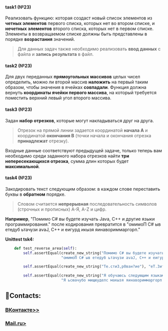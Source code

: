 #### task1 (№23)
Реализовать функцию:
которая создаст новый список элементов из **четных элементов** первого списка, которых нет во втором списке, и **нечетных элементов** второго списка, которых нет в первом списке. Элементы в возвращаемом списке должны быть представлены в порядке **возрастания** значений.
>Для данных задач также необходимо реализовать **ввод данных** с файла и **запись результата** в файл.
#### task2 (№23)
Для двух переданных **прямоугольных массивов** целых чисел определить, можно ли второй массив **наложить** на первый таким образом, чтобы значения в ячейках **совпадали**.
Функция должна вернуть **координаты ячейки первого массива**, на который требуется поместить верхний левый угол второго массива.

#### task3 (№23)
Задан **набор отрезков**, которые могут накладываться друг на друга. 
>Отрезок на прямой линии задается координатой **начала A** и координатой **окончания B** (точки начала и окончания отрезка **принадлежат** отрезку).
>
Входные данные соответствуют предыдущей задаче, только теперь вам необходимо среди заданного набора отрезков найти **три непересекающихся отрезка**, сумма длин которых будет **максимальной**.

#### task4 (№23)
Закодировать текст следующим образом: в каждом слове переставить буквы в **обратном** порядке.
>Словом считается **непрерывная** последовательность символов (строчных и прописных) А-Я, A-Z и цифр. 

**Например**, "Помимо C# вы будете изучать Java, C++ и другие языки программирования." после кодирования превратится в "омимоП C# ыв етедуб ьтачузи avaJ, C++ и еигурд икызя яинавориммаргорп."

**Unittest tsk4:**
```python
    def test_reverse_area(self):
        self.assertEqual(create_new_string("Помимо C# вы будете изучать Java, C++ и другие языки программирования."),
                         "омимоП C# ыв етедуб ьтачузи avaJ, C++ и еигурд икызя яинавориммаргорп.")

        self.assertEqual(create_new_string("Те.сти3,р0ван?ие"), "еТ.3итс,нав0р?еи")

        self.assertEqual(create_new_string("Я обучаюсь следующим языкам программирования: С++, Java, Python, 33, 44."),
                         "Я ьсюачубо мищюуделс макызя яинавориммаргорп: С++, avaJ, nohtyP, 33, 44.")
```

## 📧Contacts:

### [ВКонтакте>>](https://vk.com/danyaww)
### [Mail.ru>](groupnice@bk.ru)
